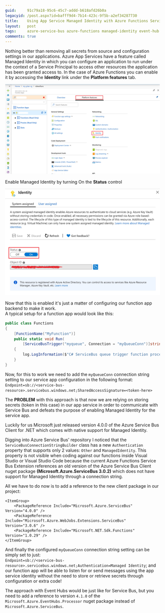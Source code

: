 ```yaml
---
guid:     91c79a18-95c6-45c7-addd-b618afd26b0a
legacyid: /post.aspx?id=bafff9d4-7b14-423c-9f5b-a2ef34287730
title:    Using App Service Managed Identity with Azure Functions Service Bus/Event Hub Bindings
layout:   post
tags:     azure-service-bus azure-functions managed-identity event-hub
comments: true
---
```

Nothing better than removing all secrets from source and configuration settings in our applications.
Azure App Services have a feature called Managed Identity in which you can configure an application to run under the context of a Service Principal to access other resources the application has been granted access to.
In the case of Azure Functions you can enable it by accessing the **Identity** link under the **Platform features** tab.

<!-- more -->

![Functions Azure Platform features tab](/images/2019-09-17-01.png)

Enable Managed Identity by turning On the **Status** control

<img src="/images/2019-09-17-02.png" alt="Enable system assigned identity illustration" style="width:550px" />

Now that this is enabled it's just a matter of configuring our function app backend to make it work.<br/>
A typical setup for a function app would look like this:

```csharp
public class Functions
{
    [FunctionName("MyFunction")]
    public static void Run(
        [ServiceBusTrigger("myqueue", Connection = "myQueueConn")]string myQueueItem, ILogger log)
    {
        log.LogInformation($"C# ServiceBus queue trigger function processed message: {myQueueItem}");
    }
}
```

Now, for this to work we need to add the `myQueueConn` connection string setting to our service app configuration in the following format:<br/>
`Endpoint=sb://<service-bus-resource>.servicebus.windows.net;SharedAccessSignature=<token-here>`

The **PROBLEM** with this approach is that now we are relying on storing secrets (token in this case) in our app service  in order to communicate with Service Bus and defeats the purpose of enabling Managed Identity for the service app.

Luckily for us Microsoft just released version 4.0.0 of the Azure Service Bus Client for .NET which comes with native support for Managed Identity.

Digging into Azure Service Bus' repository I noticed that the `ServiceBusConnectionStringBuilder` class has a new `Authentication` property that supports only 2 values: `Other` and `ManagedIdentity`.
This property is not visible when coding against our functions inside Visual Studio or Visual Studio Code because the current Azure Functions Service Bus Extension references an old version of the Azure Service Bus Client nuget package **(Microsoft.Azure.ServiceBus 3.0.2)** which does not have support for Managed Identity through a connection string.

All we have to do now is to add a reference to the new client package in our project:
```
<ItemGroup>
    <PackageReference Include="Microsoft.Azure.ServiceBus" Version="4.0.0" />
    <PackageReference Include="Microsoft.Azure.WebJobs.Extensions.ServiceBus" Version="3.0.6" />
    <PackageReference Include="Microsoft.NET.Sdk.Functions" Version="1.0.29" />
</ItemGroup>
```
And finally the configured `myQueueConn` connection string setting can be simply set to just:<br/>
`Endpoint=sb://<service-bus-resource>.servicebus.windows.net;Authentication=Managed Identity`;
and our function app will be able to listen for or send messages using the app service identity without the need to store or retrieve secrets through configuration or extra code!

The approach with Event Hubs would be just like for Service Bus, but you need to add a reference to version `4.1.0` of the `Microsoft.Azure.EventHubs.Processor` nuget package instead of `Microsoft.Azure.ServiceBus`.